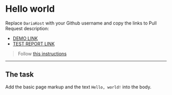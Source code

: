 # Hello world
Replace `DariaKost` with your Github username and copy the links to Pull Request description:
- [DEMO LINK](https://DariaKost.github.io/layout_hello-world/)
- [TEST REPORT LINK](https://DariaKost.github.io/layout_hello-world/report/html_report/)

> Follow [this instructions](https://mate-academy.github.io/layout_task-guideline/#how-to-solve-the-layout-tasks-on-github)
___

## The task 
Add the basic page markup and the text `Hello, world!` into the body.
